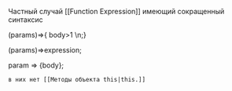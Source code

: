 Частный случай [[Function Expression]] имеющий сокращенный синтаксис

(params)=>{ body>1 \n;}

(params)=>expression;

param => {body};

	в них нет [[Методы объекта this|this.]]
